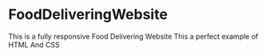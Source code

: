 # FoodDeliveringWebsite
This is a fully responsive Food Delivering Website
This a perfect example of HTML And CSS
